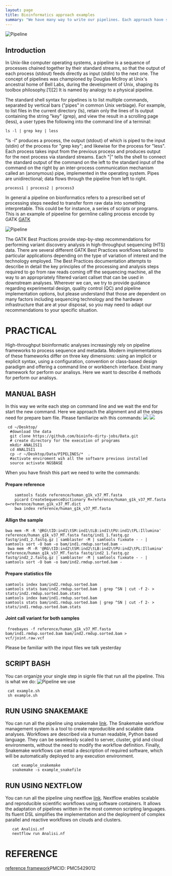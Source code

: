 ```yaml
---
layout: page
title: Bioinformatics approach examples
summary: "We have many way to write our pipelines. Each approach have some problems. We need to use take in mind what we need to do."
---
```


![Pipeline]({{site.url}}/images/pipeline.jpg)

## Introduction

In Unix-like computer operating systems, a pipeline is a sequence of processes chained together by their standard streams, so that the output of each process (stdout) feeds directly as input (stdin) to the next one.
The concept of pipelines was championed by Douglas McIlroy at Unix's ancestral home of Bell Labs, during the development of Unix, shaping its toolbox philosophy.[1][2] It is named by analogy to a physical pipeline.

The standard shell syntax for pipelines is to list multiple commands, separated by vertical bars ("pipes" in common Unix verbiage). For example, to list files in the current directory (ls), retain only the lines of ls output containing the string "key" (grep), and view the result in a scrolling page (less), a user types the following into the command line of a terminal:

  ```ls -l | grep key | less```

"ls -l" produces a process, the output (stdout) of which is piped to the input (stdin) of the process for "grep key"; and likewise for the process for "less". Each process takes input from the previous process and produces output for the next process via standard streams. Each "|" tells the shell to connect the standard output of the command on the left to the standard input of the command on the right by an inter-process communication mechanism called an (anonymous) pipe, implemented in the operating system. Pipes are unidirectional; data flows through the pipeline from left to right.

``` process1 | process2 | process3 ```



In general a pipeline on bionformatics  refers to a prescribed set of processing steps needed to transfer form raw data into something interpretable. This could be for instance, a series of scripts or programs. This is an example of pipeeline for  germline calling process encode by GATK [GATK](https://software.broadinstitute.org/gatk/best-practices/)


![Pipeline]({{site.url}}/images/06.pipeline2.png)

The GATK Best Practices provide step-by-step recommendations for performing variant discovery analysis in high-throughput sequencing (HTS) data. There are several different GATK Best Practices workflows tailored to particular applications depending on the type of variation of interest and the technology employed. The Best Practices documentation attempts to describe in detail the key principles of the processing and analysis steps required to go from raw reads coming off the sequencing machine, all the way to an appropriately filtered variant callset that can be used in downstream analyses. Wherever we can, we try to provide guidance regarding experimental design, quality control (QC) and pipeline implementation options, but please understand that those are dependent on many factors including sequencing technology and the hardware infrastructure that are at your disposal, so you may need to adapt our recommendations to your specific situation.

# PRACTICAL

High-throughput bioinformatic analyses increasingly rely on pipeline frameworks to process sequence and metadata. Modern implementations of these frameworks differ on three key dimensions: using an implicit or explicit syntax, using a configuration, convention or class-based design paradigm and offering a command line or workbench interface. Exist many framework for perform our analisys. Here we want to describe 4 methods for perform our analisys.

## MANUAL BASH
In this way we write each step on command line and we wait the end for start the new command.
Here we approach the alignment and all the steps need for prepare bam file.
Please familiarize wih this commands:
<img src="{{site.url}}/images/samtools.png" >
<img src="{{site.url}}/images/bwa.png" >

     cd ~/Desktop/
      #download the data
      git clone https://github.com/bioinfo-dirty-jobs/Data.git
      # create directory for the execution of programs
      mkdir ANALISI1
      cd ANALISI1
      cp -r ~/Desktop/Data/PIPELINES/*  .
      #activate enviroment wih all the software previous installed
      source activate NGSBASE


When you have finish this part we need to write the commands:

#### Prepare  reference
        samtools faidx reference/human_g1k_v37_MT.fasta 
        picard CreateSequenceDictionary R=reference/human_g1k_v37_MT.fasta o=reference/human_g1k_v37_MT.dict
        bwa index reference/human_g1k_v37_MT.fasta


#### Allign the sample


    bwa mem -M -R '@RG\tID:ind1\tSM:ind1\tLB:ind1\tPU:ind1\tPL:Illumina' reference/human_g1k_v37_MT.fasta fastq/ind1_1.fastq.gz fastq/ind1_2.fastq.gz | samblaster -M | samtools fixmate - - | samtools sort -O bam -o bam/ind1.rmdup.sorted.bam -
     bwa mem -M -R '@RG\tID:ind2\tSM:ind2\tLB:ind2\tPU:ind2\tPL:Illumina' reference/human_g1k_v37_MT.fasta fastq/ind2_1.fastq.gz fastq/ind2_2.fastq.gz | samblaster -M | samtools fixmate - - | samtools sort -O bam -o bam/ind2.rmdup.sorted.bam -


#### Prepare statistics file

    samtools index bam/ind2.rmdup.sorted.bam
    samtools stats bam/ind2.rmdup.sorted.bam | grep ^SN | cut -f 2- > stats/ind2.rmdup.sorted.bam.stats
    samtools index bam/ind1.rmdup.sorted.bam
    samtools stats bam/ind1.rmdup.sorted.bam | grep ^SN | cut -f 2- > stats/ind1.rmdup.sorted.bam.stats
#### Joint call variant for both samples

     freebayes -f reference/human_g1k_v37_MT.fasta bam/ind1.rmdup.sorted.bam bam/ind2.rmdup.sorted.bam > vcf/joint.raw.vcf

Please be familiar with the input files we talk yesterday


## SCRIPT BASH

You can organize your single step in signle file that run all the  pipeline.
This is what we do:
![Pipeline we use]({{site.url}}/images/snakemake.png)


     cat example.sh
     sh example.sh


## RUN USING SNAKEMAKE

You can run all the pipeline uing snakemake [link](https://snakemake.readthedocs.io/en/stable/).
The Snakemake workflow management system is a tool to create reproducible and scalable data analyses. Workflows are described via a human readable, Python based language. They can be seamlessly scaled to server, cluster, grid and cloud environments, without the need to modify the workflow definition. Finally, Snakemake workflows can entail a description of required software, which will be automatically deployed to any execution environment.

       cat example_snakemake
       snakemake -s example_snakefile

 





## RUN USING NEXTFLOW

You can run all the pipeline uing nextflow [link](https://www.nextflow.io/).
Nextflow enables scalable and reproducible scientific workflows using software containers. It allows the adaptation of pipelines written in the most common scripting languages. Its fluent DSL simplifies the implementation and the deployment of complex parallel and reactive workflows on clouds and clusters. 

       cat Analisi.nf
       nextflow run Analisi.nf



# REFERENCE


[reference framework](https://www.ncbi.nlm.nih.gov/pmc/articles/PMC5429012/)PMCID: PMC5429012


